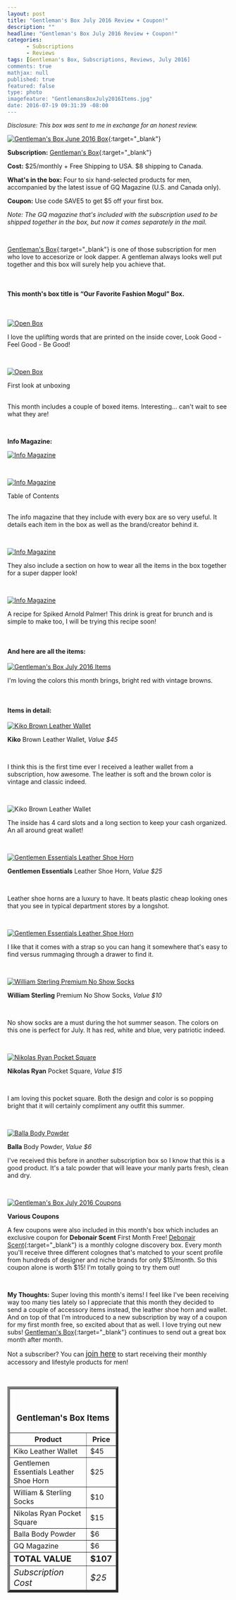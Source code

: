 ```yaml
---
layout: post
title: "Gentleman's Box July 2016 Review + Coupon!"
description: ""
headline: "Gentleman's Box July 2016 Review + Coupon!"
categories: 
      - Subscriptions
      - Reviews
tags: [Gentleman's Box, Subscriptions, Reviews, July 2016]
comments: true
mathjax: null
published: true
featured: false
type: photo
imagefeature: "GentlemansBoxJuly2016Items.jpg"
date: 2016-07-19 09:31:39 -08:00
---
```


<i><font size="2">Disclosure: This box was sent to me in exchange for an honest review.</font></i>

[![Gentleman's Box June 2016 Box](http://whatsupmailbox.com/images/GentlemansBoxJune2016Box.jpg)](http://mbsy.co/d7GnS){:target="_blank"}

**Subscription:** [Gentleman's Box](http://mbsy.co/d7GnS"){:target="_blank"}

**Cost:** $25/monthly + Free Shipping to USA. $8 shipping to Canada.

**What's in the box:** Four to six hand-selected products for men, accompanied by the latest issue of GQ Magazine (U.S. and Canada only).

**Coupon:** Use code SAVE5 to get $5 off your first box.

*Note: The GQ magazine that's included with the subscription used to be shipped together in the box, but now it comes separately in the mail.*

<br>

[Gentleman's Box](http://mbsy.co/d7GnS"){:target="_blank"} is one of those subscription for men who love to accesorize or look dapper. A gentleman always looks well put together and this box will surely help you achieve that.

<br>

<H4>This month's box title is “Our Favorite Fashion Mogul” Box.</H4>

<br>


[![Open Box](http://whatsupmailbox.com/images/GentlemansBoxJuly2016OpenBox.jpg)](http://mbsy.co/d7GnS)

I love the uplifting words that are printed on the inside cover, Look Good - Feel Good - Be Good!

<br>

[![Open Box](http://whatsupmailbox.com/images/GentlemansBoxJuly2016OpenBox2.jpg)](http://mbsy.co/d7GnS)

<figcaption>First look at unboxing</figcaption>

<br>

This month includes a couple of boxed items. Interesting... can't wait to see what they are!

<br>

<p><b>Info Magazine:</b></p>

[![Info Magazine](http://whatsupmailbox.com/images/GentlemansBoxJuly2016Info.jpg)](http://mbsy.co/d7GnS)

<br>

[![Info Magazine](http://whatsupmailbox.com/images/GentlemansBoxJuly2016Info2.jpg)](http://mbsy.co/d7GnS)

<figcaption>Table of Contents</figcaption>

<br>

The info magazine that they include with every box are so very useful. It details each item in the box as well as the brand/creator behind it.

<br>

[![Info Magazine](http://whatsupmailbox.com/images/GentlemansBoxJuly2016Info3.jpg)](http://mbsy.co/d7GnS)

They also include a section on how to wear all the items in the box together for a super dapper look!

<br>

[![Info Magazine](http://whatsupmailbox.com/images/GentlemansBoxJuly2016Info4.jpg)](http://mbsy.co/d7GnS)

A recipe for Spiked Arnold Palmer! This drink is great for brunch and is simple to make too, I will be trying this recipe soon!

<br>

<H4>And here are all the items:</H4>

[![Gentleman's Box July 2016 Items](http://whatsupmailbox.com/images/GentlemansBoxJuly2016Items.jpg)](http://mbsy.co/d7GnS)

I'm loving the colors this month brings, bright red with vintage browns.

<br>

<H4>Items in detail:</H4>

[![Kiko Brown Leather Wallet](http://whatsupmailbox.com/images/GentlemansBoxJuly2016KikoLeatherWallet.jpg)](http://mbsy.co/d7GnS)

**Kiko** Brown Leather Wallet, *Value $45*

<br>

I think this is the first time ever I received a leather wallet from a subscription, how awesome. The leather is soft and the brown color is vintage and classic indeed. 

<br>

![Kiko Brown Leather Wallet](http://whatsupmailbox.com/images/GentlemansBoxJuly2016KikoLeatherWallet2.jpg)

The inside has 4 card slots and a long section to keep your cash organized. An all around great wallet!

<br>

[![Gentlemen Essentials Leather Shoe Horn](http://whatsupmailbox.com/images/GentlemansBoxJuly2016GentlemenEssentialsLeatherShoeHorn.jpg)](http://mbsy.co/d7GnS)

**Gentlemen Essentials** Leather Shoe Horn, *Value $25*

<br>

Leather shoe horns are a luxury to have. It beats plastic cheap looking ones that you see in typical department stores by a longshot.

<br>

[![Gentlemen Essentials Leather Shoe Horn](http://whatsupmailbox.com/images/GentlemansBoxJuly2016GentlemenEssentialsLeatherShoeHorn2.jpg)](http://mbsy.co/d7GnS)

I like that it comes with a strap so you can hang it somewhere that's easy to find versus rummaging through a drawer to find it.

<br>


[![William Sterling Premium No Show Socks](http://whatsupmailbox.com/images/GentlemansBoxJuly2016WilliamSterlingNoShowSocks.jpg)](http://mbsy.co/d7GnS)

**William Sterling** Premium No Show Socks, *Value $10*

<br>

No show socks are a must during the hot summer season. The colors on this one is perfect for July. It has red, white and blue, very patriotic indeed.

<br>

[![Nikolas Ryan Pocket Square](http://whatsupmailbox.com/images/GentlemansBoxJuly2016NikolasRyanPocketSquare.jpg)](http://mbsy.co/d7GnS)

**Nikolas Ryan** Pocket Square, *Value $15*

<br>

I am loving this pocket square. Both the design and color is so popping bright that it will certainly compliment any outfit this summer.

<br>

[![Balla Body Powder](http://whatsupmailbox.com/images/GentlemansBoxJuly2016BallaBodyPowder.jpg)](http://mbsy.co/d7GnS)

**Balla** Body Powder, *Value $6*

I've received this before in another subscription box so I know that this is a good product. It's a talc powder that will leave your manly parts fresh, clean and dry.

<br>

[![Gentleman's Box July 2016 Coupons](http://whatsupmailbox.com/images/GentlemansBoxJuly2016Coupons.jpg)](http://mbsy.co/d7GnS)

**Various Coupons**

A few coupons were also included in this month's box which includes an exclusive coupon for **Debonair Scent** First Month Free! [Debonair Scent](https://www.debonairscent.com){:target="_blank"} is a monthly cologne discovery box. Every month you'll receive three different colognes that's matched to your scent profile from hundreds of designer and niche brands for only $15/month. So this coupon alone is worth $15! I'm totally going to try them out!

<br>

<i class="icon-exclamation-sign"></i> **My Thoughts:** Super loving this month's items! I feel like I've been receiving way too many ties lately so I appreciate that this month they decided to send a couple of accessory items instead, the leather shoe horn and wallet. And on top of that I'm introduced to a new subscription by way of a coupon for my first month free, so excited about that as well. I love trying out new subs! [Gentleman's Box](http://mbsy.co/d7GnS){:target="_blank"} continues to send out a great box month after month.

Not a subscriber? You can <a href="http://mbsy.co/d7GnS"><big>join here</big></a> to start receiving their monthly accessory and lifestyle products for men!

<br>

<TABLE  BORDER="5" style="width:50%">
   <TR>
      <TH COLSPAN="2">
         <H3><BR><center>Gentleman's Box Items</center></H3>
      </TH>
   </TR>
      <TH>Product</TH>
      <TH>Price</TH>
  <TR>
      <TD>Kiko Leather Wallet</TD>
      <TD>$45</TD>
   </TR>
   <TR>
      <TD>Gentlemen Essentials Leather Shoe Horn</TD>
      <TD>$25</TD>
   </TR>
  <TR>
      <TD>William & Sterling Socks</TD>
      <TD>$10</TD>
   </TR>
   <TR>
      <TD>Nikolas Ryan Pocket Square</TD>
      <TD>$15</TD>
   </TR>
   <TR>
      <TD>Balla Body Powder</TD>
      <TD>$6</TD>
   </TR>
   <TR>
      <TD>GQ Magazine</TD>
      <TD>$6</TD>
   </TR>
   <TR>
      <TD><b><big>TOTAL VALUE</big></b></TD>
      <TD><b><big>$107</big></b></TD>
   </TR>
   <TR>
      <TD><i><big>Subscription Cost</big></i></TD>
      <TD><i><big>$25</big></i></TD>
   </TR>
</TABLE>
